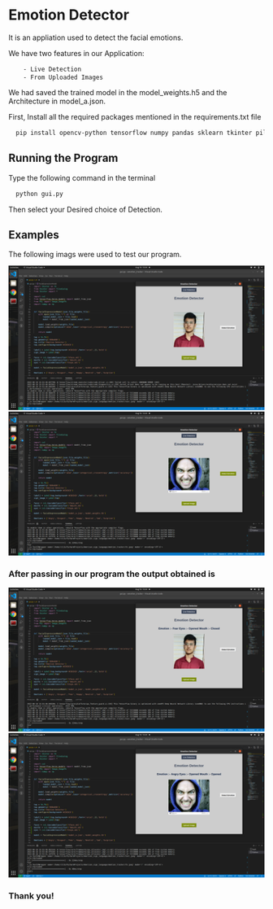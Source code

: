 
# Emotion Detector

It is an appliation used to detect the facial emotions.

We have two features in our Application:

        - Live Detection
        - From Uploaded Images 

We had saved the trained model in the model_weights.h5 and the Architecture in model_a.json.

First, Install all the required packages mentioned in the requirements.txt file

```bash
  pip install opencv-python tensorflow numpy pandas sklearn tkinter pil pil.imagetk
```


## Running the Program

Type the following command in the terminal

```bash
  python gui.py
```
Then select your Desired choice of Detection.

## Examples 

The following imags were used to test our program.


![Input 1](http://github.com/ritikranjan12/Emotion-Detector-using-TensorFlow/blob/main/t1.png?raw=true)
![Input 2](http://github.com/ritikranjan12/Emotion-Detector-using-TensorFlow/blob/main/t2.png?raw=true)

### After passing in our program the output obtained is

![Output 1](http://github.com/ritikranjan12/Emotion-Detector-using-TensorFlow/blob/main/o1.png?raw=true)
![Output 2](http://github.com/ritikranjan12/Emotion-Detector-using-TensorFlow/blob/main/o2.png?raw=true)


### Thank you!
